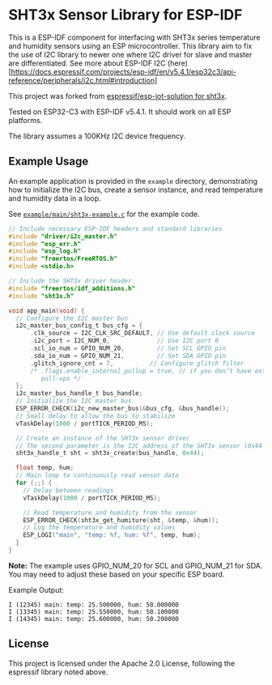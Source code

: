 # SHT3x Sensor Library for ESP-IDF

This is a ESP-IDF component for interfacing with SHT3x series temperature and humidity sensors using an ESP microcontroller.
This library aim to fix the use of I2C library to newer one where I2C driver for slave and master are differentiated. See more about ESP-IDF I2C (here)[https://docs.espressif.com/projects/esp-idf/en/v5.4.1/esp32c3/api-reference/peripherals/i2c.html#introduction]

This project was forked from [espressif/esp-iot-solution for sht3x](https://github.com/espressif/esp-iot-solution/tree/350117fb02941f9d0f3a2ccde53f8da108d2ee8a/components/sensors/humiture/sht3x).

Tested on ESP32-C3 with ESP-IDF v5.4.1. It should work on all ESP platforms.

The library assumes a 100KHz I2C device frequency.

## Example Usage

An example application is provided in the `example` directory, demonstrating how to initialize the I2C bus, create a sensor instance, and read temperature and humidity data in a loop.

See [`example/main/sht3x-example.c`](example/main/sht3x-example.c) for the example code.

```c
// Include necessary ESP-IDF headers and standard libraries
#include "driver/i2c_master.h"
#include "esp_err.h"
#include "esp_log.h"
#include "freertos/FreeRTOS.h"
#include <stdio.h>

// Include the SHT3x driver header
#include "freertos/idf_additions.h"
#include "sht3x.h"

void app_main(void) {
  // Configure the I2C master bus
  i2c_master_bus_config_t bus_cfg = {
      .clk_source = I2C_CLK_SRC_DEFAULT, // Use default clock source
      .i2c_port = I2C_NUM_0,             // Use I2C port 0
      .scl_io_num = GPIO_NUM_20,         // Set SCL GPIO pin
      .sda_io_num = GPIO_NUM_21,         // Set SDA GPIO pin
      .glitch_ignore_cnt = 7,          // Configure glitch filter
      /* .flags.enable_internal_pullup = true, // if you don’t have external
         pull-ups */
  };
  i2c_master_bus_handle_t bus_handle;
  // Initialize the I2C master bus
  ESP_ERROR_CHECK(i2c_new_master_bus(&bus_cfg, &bus_handle));
  // Small delay to allow the bus to stabilize
  vTaskDelay(1000 / portTICK_PERIOD_MS);

  // Create an instance of the SHT3x sensor driver
  // The second parameter is the I2C address of the SHT3x sensor (0x44 or 0x45)
  sht3x_handle_t sht = sht3x_create(bus_handle, 0x44);

  float temp, hum;
  // Main loop to continuously read sensor data
  for (;;) {
    // Delay between readings
    vTaskDelay(1000 / portTICK_PERIOD_MS);

    // Read temperature and humidity from the sensor
    ESP_ERROR_CHECK(sht3x_get_humiture(sht, &temp, &hum));
    // Log the temperature and humidity values
    ESP_LOGI("main", "temp: %f, hum: %f", temp, hum);
  }
}
```

**Note:** The example uses GPIO_NUM_20 for SCL and GPIO_NUM_21 for SDA. You may need to adjust these based on your specific ESP board.

Example Output:

```
I (12345) main: temp: 25.500000, hum: 50.000000
I (13345) main: temp: 25.550000, hum: 50.100000
I (14345) main: temp: 25.600000, hum: 50.200000
```

## License

This project is licensed under the Apache 2.0 License, following the espressif library noted above.
